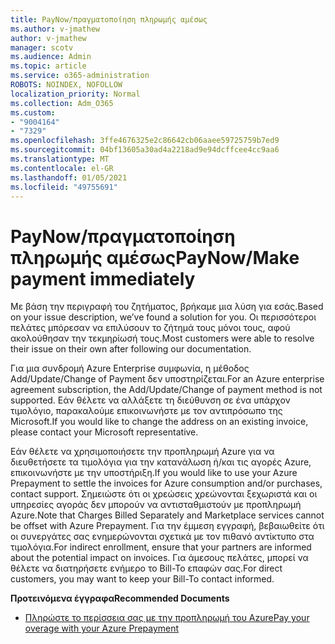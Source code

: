 ```yaml
---
title: PayNow/πραγματοποίηση πληρωμής αμέσως
ms.author: v-jmathew
author: v-jmathew
manager: scotv
ms.audience: Admin
ms.topic: article
ms.service: o365-administration
ROBOTS: NOINDEX, NOFOLLOW
localization_priority: Normal
ms.collection: Adm_O365
ms.custom:
- "9004164"
- "7329"
ms.openlocfilehash: 3ffe4676325e2c86642cb06aaee59725759b7ed9
ms.sourcegitcommit: 04bf13605a30ad4a2218ad9e94dcffcee4cc9aa6
ms.translationtype: MT
ms.contentlocale: el-GR
ms.lasthandoff: 01/05/2021
ms.locfileid: "49755691"
---
```

# <a name="paynowmake-payment-immediately"></a><span data-ttu-id="cc334-102">PayNow/πραγματοποίηση πληρωμής αμέσως</span><span class="sxs-lookup"><span data-stu-id="cc334-102">PayNow/Make payment immediately</span></span>

<span data-ttu-id="cc334-103">Με βάση την περιγραφή του ζητήματος, βρήκαμε μια λύση για εσάς.</span><span class="sxs-lookup"><span data-stu-id="cc334-103">Based on your issue description, we’ve found a solution for you.</span></span> <span data-ttu-id="cc334-104">Οι περισσότεροι πελάτες μπόρεσαν να επιλύσουν το ζήτημά τους μόνοι τους, αφού ακολούθησαν την τεκμηρίωσή τους.</span><span class="sxs-lookup"><span data-stu-id="cc334-104">Most customers were able to resolve their issue on their own after following our documentation.</span></span>

<span data-ttu-id="cc334-105">Για μια συνδρομή Azure Enterprise συμφωνία, η μέθοδος Add/Update/Change of Payment δεν υποστηρίζεται.</span><span class="sxs-lookup"><span data-stu-id="cc334-105">For an Azure enterprise agreement subscription, the Add/Update/Change of payment method is not supported.</span></span> <span data-ttu-id="cc334-106">Εάν θέλετε να αλλάξετε τη διεύθυνση σε ένα υπάρχον τιμολόγιο, παρακαλούμε επικοινωνήστε με τον αντιπρόσωπο της Microsoft.</span><span class="sxs-lookup"><span data-stu-id="cc334-106">If you would like to change the address on an existing invoice, please contact your Microsoft representative.</span></span>

<span data-ttu-id="cc334-107">Εάν θέλετε να χρησιμοποιήσετε την προπληρωμή Azure για να διευθετήσετε τα τιμολόγια για την κατανάλωση ή/και τις αγορές Azure, επικοινωνήστε με την υποστήριξη.</span><span class="sxs-lookup"><span data-stu-id="cc334-107">If you would like to use your Azure Prepayment to settle the invoices for Azure consumption and/or purchases, contact support.</span></span> <span data-ttu-id="cc334-108">Σημειώστε ότι οι χρεώσεις χρεώνονται ξεχωριστά και οι υπηρεσίες αγοράς δεν μπορούν να αντισταθμιστούν με προπληρωμή Azure.</span><span class="sxs-lookup"><span data-stu-id="cc334-108">Note that Charges Billed Separately and Marketplace services cannot be offset with Azure Prepayment.</span></span> <span data-ttu-id="cc334-109">Για την έμμεση εγγραφή, βεβαιωθείτε ότι οι συνεργάτες σας ενημερώνονται σχετικά με τον πιθανό αντίκτυπο στα τιμολόγια.</span><span class="sxs-lookup"><span data-stu-id="cc334-109">For indirect enrollment, ensure that your partners are informed about the potential impact on invoices.</span></span> <span data-ttu-id="cc334-110">Για άμεσους πελάτες, μπορεί να θέλετε να διατηρήσετε ενήμερο το Bill-To επαφών σας.</span><span class="sxs-lookup"><span data-stu-id="cc334-110">For direct customers, you may want to keep your Bill-To contact informed.</span></span>

<span data-ttu-id="cc334-111">**Προτεινόμενα έγγραφα**</span><span class="sxs-lookup"><span data-stu-id="cc334-111">**Recommended Documents**</span></span>

- [<span data-ttu-id="cc334-112">Πληρώστε το περίσσεια σας με την προπληρωμή του Azure</span><span class="sxs-lookup"><span data-stu-id="cc334-112">Pay your overage with your Azure Prepayment</span></span>](https://docs.microsoft.com/azure/cost-management-billing/manage/ea-portal-enrollment-invoices#pay-your-overage-with-your-azure-prepayment)
